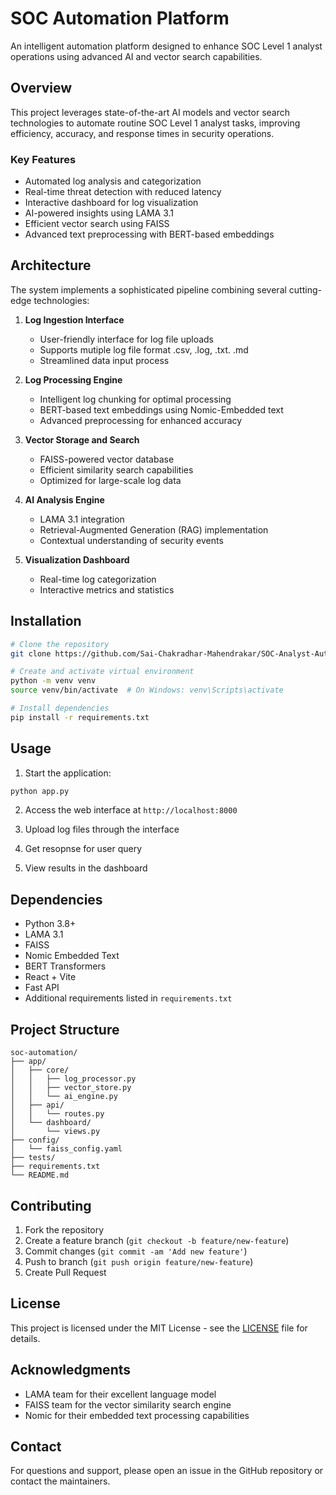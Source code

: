 # SOC Automation Platform

An intelligent automation platform designed to enhance SOC Level 1 analyst operations using advanced AI and vector search capabilities.

## Overview

This project leverages state-of-the-art AI models and vector search technologies to automate routine SOC Level 1 analyst tasks, improving efficiency, accuracy, and response times in security operations.

### Key Features

- Automated log analysis and categorization
- Real-time threat detection with reduced latency
- Interactive dashboard for log visualization
- AI-powered insights using LAMA 3.1
- Efficient vector search using FAISS
- Advanced text preprocessing with BERT-based embeddings

## Architecture

The system implements a sophisticated pipeline combining several cutting-edge technologies:

1. **Log Ingestion Interface**
   - User-friendly interface for log file uploads
   - Supports mutiple log file format .csv, .log, .txt. .md 
   - Streamlined data input process

2. **Log Processing Engine**
   - Intelligent log chunking for optimal processing
   - BERT-based text embeddings using Nomic-Embedded text
   - Advanced preprocessing for enhanced accuracy

3. **Vector Storage and Search**
   - FAISS-powered vector database
   - Efficient similarity search capabilities
   - Optimized for large-scale log data

4. **AI Analysis Engine**
   - LAMA 3.1 integration
   - Retrieval-Augmented Generation (RAG) implementation
   - Contextual understanding of security events

5. **Visualization Dashboard**
   - Real-time log categorization
   - Interactive metrics and statistics

## Installation

```bash
# Clone the repository
git clone https://github.com/Sai-Chakradhar-Mahendrakar/SOC-Analyst-Automation-using-RAG-Model.git

# Create and activate virtual environment
python -m venv venv
source venv/bin/activate  # On Windows: venv\Scripts\activate

# Install dependencies
pip install -r requirements.txt
```


## Usage

1. Start the application:
```bash
python app.py
```

2. Access the web interface at `http://localhost:8000`

3. Upload log files through the interface
   
4. Get resopnse for user query

5. View results in the dashboard

## Dependencies

- Python 3.8+
- LAMA 3.1
- FAISS
- Nomic Embedded Text
- BERT Transformers
- React + Vite
- Fast API
- Additional requirements listed in `requirements.txt`

## Project Structure

```
soc-automation/
├── app/
│   ├── core/
│   │   ├── log_processor.py
│   │   ├── vector_store.py
│   │   └── ai_engine.py
│   ├── api/
│   │   └── routes.py
│   └── dashboard/
│       └── views.py
├── config/
│   └── faiss_config.yaml
├── tests/
├── requirements.txt
└── README.md
```

## Contributing

1. Fork the repository
2. Create a feature branch (`git checkout -b feature/new-feature`)
3. Commit changes (`git commit -am 'Add new feature'`)
4. Push to branch (`git push origin feature/new-feature`)
5. Create Pull Request

## License

This project is licensed under the MIT License - see the [LICENSE](LICENSE) file for details.

## Acknowledgments

- LAMA team for their excellent language model
- FAISS team for the vector similarity search engine
- Nomic for their embedded text processing capabilities

## Contact

For questions and support, please open an issue in the GitHub repository or contact the maintainers.
